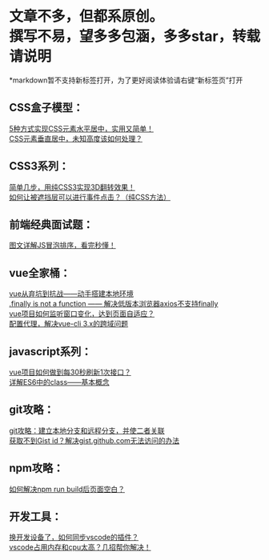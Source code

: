 文章不多，但都系原创。
<br>
撰写不易，望多多包涵，多多star，转载请说明
======

*markdown暂不支持新标签打开，为了更好阅读体验请右键“新标签页”打开

CSS盒子模型：
------
<a href="http://blog.csdn.net/simon9124/article/details/78935788" target="_blank">5种方式实现CSS元素水平居中，实用又简单！</a><br>
<a href="http://blog.csdn.net/simon9124/article/details/78976984" target="_blank">CSS元素垂直居中，未知高度该如何处理？</a><br>

CSS3系列：
------
<a href="https://segmentfault.com/a/1190000017925992" target="_blank">简单几步，用纯CSS3实现3D翻转效果！</a><br>
<a href="https://segmentfault.com/a/1190000017338604" target="_blank">如何让被遮挡层可以进行事件点击？（纯CSS方法）</a><br>

前端经典面试题：
------
<a href="http://blog.csdn.net/simon9124/article/details/79080839" target="_blank">图文详解JS冒泡排序，看完秒懂！</a><br>

vue全家桶：
------
<a href="https://segmentfault.com/a/1190000015167686" target="_blank">vue从弃坑到抗战——动手搭建本地环境</a><br>
<a href="https://segmentfault.com/a/1190000015550213" target="_blank">.finally is not a function —— 解决低版本浏览器axios不支持finally</a><br>
<a href="https://segmentfault.com/a/1190000016512967" target="_blank">vue项目如何监听窗口变化，达到页面自适应？</a><br>
<a href="https://segmentfault.com/a/1190000020465443" target="_blank">配置代理，解决vue-cli 3.x的跨域问题</a><br>

javascript系列：
------
<a href="https://segmentfault.com/a/1190000017246671" target="_blank">vue项目如何做到每30秒刷新1次接口？</a><br>
<a href="https://segmentfault.com/a/1190000019342040" target="_blank">详解ES6中的class——基本概念</a><br>

git攻略：
------
<a href="https://segmentfault.com/a/1190000019248056" target="_blank">git攻略：建立本地分支和远程分支，并使二者关联</a><br>
<a href="https://segmentfault.com/a/1190000019671850" target="_blank">获取不到Gist id？解决gist.github.com无法访问的办法</a><br>

npm攻略：
------
<a href="https://segmentfault.com/a/1190000019721030" target="_blank">如何解决npm run build后页面空白？</a><br>

开发工具：
------
<a href="https://juejin.im/post/5d4133dcf265da03c502ec40" target="_blank">换开发设备了，如何同步vscode的插件？</a><br>
<a href="https://juejin.im/post/5ddde0735188256eb358fa7c" target="_blank">vscode占用内存和cpu太高？几招帮你解决！</a><br>
